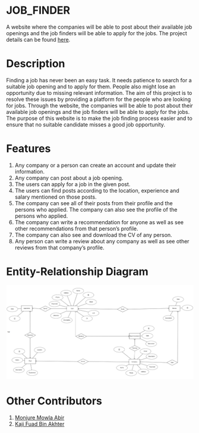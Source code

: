 # JOB_FINDER

A website where the companies will be able to post about their available job openings and the job finders will be able to apply for the jobs. The project details can be found [here](https://github.com/Nawrin14/JOB_FINDER/blob/master/Job%20Finder.pdf).

# Description

Finding a job has never been an easy task. It needs patience to search for a suitable job opening and to apply for them. People also might lose an opportunity due to missing relevant information. The aim of this project is to resolve these issues by providing a platform for the people who are looking for jobs. Through the website, the companies will be able to post about their available job openings and the job finders will be able to apply for the jobs. The purpose of this website is to make the job finding process easier and to ensure that no suitable candidate misses a good job opportunity.

# Features

1. Any company or a person can create an account and update their information.
2. Any company can post about a job opening.
3. The users can apply for a job in the given post.
4. The users can find posts according to the location, experience and salary mentioned on those posts.
5. The company can see all of their posts from their profile and the persons who applied. The company can also see the profile of the persons who applied.
6. The company can write a recommendation for anyone as well as see other recommendations from that person’s profile.
7. The company can also see and download the CV of any person.
8. Any person can write a review about any company as well as see other reviews from that company’s profile.

# Entity-Relationship Diagram

![ERD](ERD/ERD_image.png)

# Other Contributors

1. [Monjure Mowla Abir](https://github.com/abir2727) 
2. [Kaji Fuad Bin Akhter](https://github.com/FuadBinAkhter)
